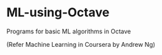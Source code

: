 # ML-using-Octave
Programs for basic ML algorithms in Octave

(Refer Machine Learning in Coursera by Andrew Ng)
